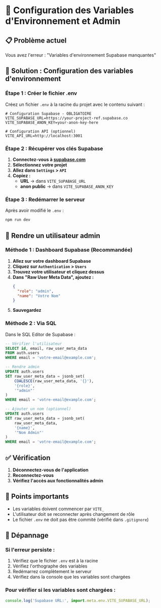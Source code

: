 # 🔧 Configuration des Variables d'Environnement et Admin

## 📋 Problème actuel
Vous avez l'erreur : "Variables d'environnement Supabase manquantes"

## 🔧 Solution : Configuration des variables d'environnement

### Étape 1 : Créer le fichier .env

Créez un fichier `.env` à la racine du projet avec le contenu suivant :

```env
# Configuration Supabase - OBLIGATOIRE
VITE_SUPABASE_URL=https://your-project-ref.supabase.co
VITE_SUPABASE_ANON_KEY=your-anon-key-here

# Configuration API (optionnel)
VITE_API_URL=http://localhost:3001
```

### Étape 2 : Récupérer vos clés Supabase

1. **Connectez-vous à [supabase.com](https://supabase.com)**
2. **Sélectionnez votre projet**
3. **Allez dans `Settings` > `API`**
4. **Copiez :**
   - **URL** → dans `VITE_SUPABASE_URL`
   - **anon public** → dans `VITE_SUPABASE_ANON_KEY`

### Étape 3 : Redémarrer le serveur

Après avoir modifié le `.env` :
```bash
npm run dev
```

## 👑 Rendre un utilisateur admin

### Méthode 1 : Dashboard Supabase (Recommandée)

1. **Allez sur votre dashboard Supabase**
2. **Cliquez sur `Authentication` > `Users`**
3. **Trouvez votre utilisateur et cliquez dessus**
4. **Dans "Raw User Meta Data", ajoutez :**
   ```json
   {
     "role": "admin",
     "name": "Votre Nom"
   }
   ```
5. **Sauvegardez**

### Méthode 2 : Via SQL

Dans le SQL Editor de Supabase :

```sql
-- Vérifier l'utilisateur
SELECT id, email, raw_user_meta_data 
FROM auth.users 
WHERE email = 'votre-email@example.com';

-- Rendre admin
UPDATE auth.users 
SET raw_user_meta_data = jsonb_set(
    COALESCE(raw_user_meta_data, '{}'),
    '{role}',
    '"admin"'
)
WHERE email = 'votre-email@example.com';

-- Ajouter un nom (optionnel)
UPDATE auth.users 
SET raw_user_meta_data = jsonb_set(
    raw_user_meta_data,
    '{name}',
    '"Nom Admin"'
)
WHERE email = 'votre-email@example.com';
```

## ✅ Vérification

1. **Déconnectez-vous de l'application**
2. **Reconnectez-vous**
3. **Vérifiez l'accès aux fonctionnalités admin**

## 🚨 Points importants

- Les variables doivent commencer par `VITE_`
- L'utilisateur doit se reconnecter après changement de rôle
- Le fichier `.env` ne doit pas être commité (vérifié dans `.gitignore`)

## 🐛 Dépannage

### Si l'erreur persiste :
1. Vérifiez que le fichier `.env` est à la racine
2. Vérifiez l'orthographe des variables
3. Redémarrez complètement le serveur
4. Vérifiez dans la console que les variables sont chargées

### Pour vérifier si les variables sont chargées :
```javascript
console.log('Supabase URL:', import.meta.env.VITE_SUPABASE_URL);
``` 